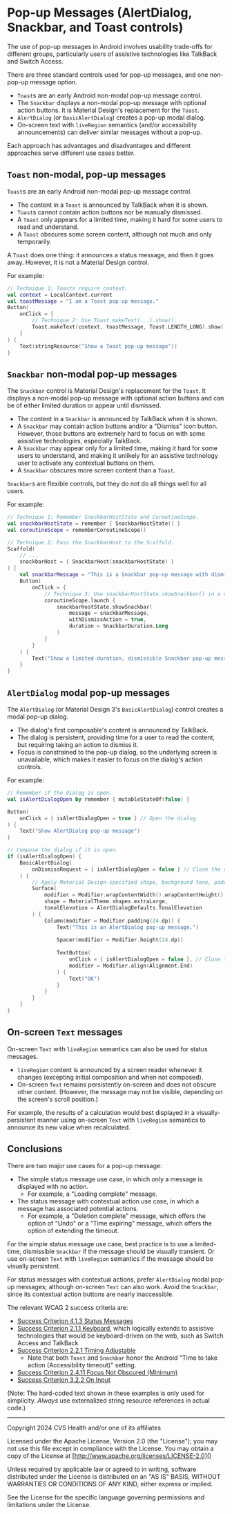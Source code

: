 # Pop-up Messages (AlertDialog, Snackbar, and Toast controls)

The use of pop-up messages in Android involves usability trade-offs for different groups, particularly users of assistive technologies like TalkBack and Switch Access.

There are three standard controls used for pop-up messages, and one non-pop-up message option. 

* `Toast`s are an early Android non-modal pop-up message control.
* The `Snackbar` displays a non-modal pop-up message with optional action buttons. It is Material Design's replacement for the `Toast`.
* `AlertDialog` (or `BasicAlertDialog`) creates a pop-up modal dialog.
* On-screen text with `liveRegion` semantics (and/or accessibility announcements) can deliver similar messages without a pop-up. 

Each approach has advantages and disadvantages and different approaches serve different use cases better.

## `Toast` non-modal, pop-up messages
`Toast`s are an early Android non-modal pop-up message control.

* The content in a `Toast` is announced by TalkBack when it is shown.
* `Toast`s cannot contain action buttons nor be manually dismissed.
* A `Toast` only appears for a limited time, making it hard for some users to read and understand.
* A `Toast` obscures some screen content, although not much and only temporarily.

A `Toast` does one thing: it announces a status message, and then it goes away. However, it is not a Material Design control.

For example:

```kotlin
// Technique 1: Toasts require context.
val context = LocalContext.current
val toastMessage = "I am a Toast pop-up message."
Button(
    onClick = {
        // Technique 2: Use Toast.makeText(...).show().
        Toast.makeText(context, toastMessage, Toast.LENGTH_LONG).show()
    }
) {
    Text(stringResource("Show a Toast pop-up message"))
}
```

## `Snackbar` non-modal pop-up messages
The `Snackbar` control is Material Design's replacement for the `Toast`. It displays a non-modal pop-up message with optional action buttons and can be of either limited duration or appear until dismissed.

* The content in a `Snackbar` is announced by TalkBack when it is shown.
* A `Snackbar` may contain action buttons and/or a "Dismiss" icon button. However, those buttons are extremely hard to focus on with some assistive technologies, especially TalkBack.
* A `Snackbar` may appear only for a limited time, making it hard for some users to understand, and making it unlikely for an assistive technology user to activate any contextual buttons on them.
* A `Snackbar` obscures more screen content than a `Toast`.

`Snackbar`s are flexible controls, but they do not do all things well for all users.

For example:

```kotlin
// Technique 1: Remember SnackbarHostState and CoroutineScope.
val snackbarHostState = remember { SnackbarHostState() }
val coroutineScope = rememberCoroutineScope()

// Technique 2: Pass the SnackbarHost to the Scaffold.
Scaffold(
    // ...
    snackbarHost = { SnackbarHost(snackbarHostState) }
) {
    val snackbarMessage = "This is a Snackbar pop-up message with dismiss button."
    Button(
        onClick = {
            // Technique 3: Use snackbarHostState.showSnackbar() in a coroutine scope.
            coroutineScope.launch {
                snackbarHostState.showSnackbar(
                    message = snackbarMessage,
                    withDismissAction = true,
                    duration = SnackbarDuration.Long
                )
            }
        }
    ) {
        Text("Show a limited-duration, dismissible Snackbar pop-up message.")
    }
}
```

## `AlertDialog` modal pop-up messages

The `AlertDialog` (or Material Design 3's `BasicAlertDialog`) control creates a modal pop-up dialog.

* The dialog's first composable's content is announced by TalkBack.
* The dialog is persistent, providing time for a user to read the content, but requiring taking an action to dismiss it.
* Focus is constrained to the pop-up dialog, so the underlying screen is unavailable, which makes it easier to focus on the dialog's action controls.

For example:

```kotlin
// Remember if the dialog is open.
val isAlertDialogOpen by remember { mutableStateOf(false) }

Button(
    onClick = { isAlertDialogOpen = true } // Open the dialog.
) {
    Text("Show AlertDialog pop-up message")
}

// Compose the dialog if it is open.
if (isAlertDialogOpen) {
    BasicAlertDialog(
        onDismissRequest = { isAlertDialogOpen = false } // Close the dialog if it is dismissed.
    ) {
        // Apply Material Design-specified shape, background tone, padding, and spacing.
        Surface(
            modifier = Modifier.wrapContentWidth().wrapContentHeight(),
            shape = MaterialTheme.shapes.extraLarge,
            tonalElevation = AlertDialogDefaults.TonalElevation
        ) {
            Column(modifier = Modifier.padding(24.dp)) {
                Text("This is an AlertDialog pop-up message.")
              
                Spacer(modifier = Modifier.height(24.dp))
              
                TextButton(
                    onClick = { isAlertDialogOpen = false }, // Close the dialog.
                    modifier = Modifier.align(Alignment.End)
                ) {
                    Text("OK")
                }
            }
        }
    }
}
```

## On-screen `Text` messages

On-screen `Text` with `liveRegion` semantics can also be used for status messages. 
* `liveRegion` content is announced by a screen reader whenever it changes (excepting initial composition and when not composed).
* On-screen `Text` remains persistently on-screen and does not obscure other content. (However, the message may not be visible, depending on the screen's scroll position.)

For example, the results of a calculation would best displayed in a visually-persistent manner using on-screen `Text` with `liveRegion` semantics to announce its new value when recalculated.  

## Conclusions

There are two major use cases for a pop-up message:

* The simple status message use case, in which only a message is displayed with no action. 
    * For example, a "Loading complete" message.
* The status message with contextual action use case, in which a message has associated potential actions.
    * For example, a "Deletion complete" message, which offers the option of "Undo" or a "Time expiring" message, which offers the option of extending the timeout.

For the simple status message use case, best practice is to use a limited-time, dismissible `Snackbar` if the message should be visually transient. Or use on-screen `Text` with `liveRegion` semantics if the message should be visually persistent.

For status messages with contextual actions, prefer `AlertDialog` modal pop-up messages; although on-screen `Text` can also work. Avoid the `Snackbar`, since its contextual action buttons are nearly inaccessible.

The relevant WCAG 2 success criteria are:

* [Success Criterion 4.1.3 Status Messages](https://www.w3.org/TR/WCAG22/#status-messages)
* [Success Criterion 2.1.1 Keyboard](https://www.w3.org/TR/WCAG22/#keyboard), which logically extends to assistive technologies that would be keyboard-driven on the web, such as Switch Access and TalkBack
* [Success Criterion 2.2.1 Timing Adjustable](https://www.w3.org/TR/WCAG22/#timing-adjustable)
    * Note that both `Toast` and `Snackbar` honor the Android "Time to take action (Accessibility timeout)" setting.
* [Success Criterion 2.4.11 Focus Not Obscured (Minimum)](https://www.w3.org/TR/WCAG22/#focus-not-obscured-minimum)
* [Success Criterion 3.2.2 On Input](https://www.w3.org/TR/WCAG22/#on-input)

(Note: The hard-coded text shown in these examples is only used for simplicity. _Always_ use externalized string resource references in actual code.)

----

Copyright 2024 CVS Health and/or one of its affiliates

Licensed under the Apache License, Version 2.0 (the "License");
you may not use this file except in compliance with the License.
You may obtain a copy of the License at
[http://www.apache.org/licenses/LICENSE-2.0]()

Unless required by applicable law or agreed to in writing, software
distributed under the License is distributed on an "AS IS" BASIS,
WITHOUT WARRANTIES OR CONDITIONS OF ANY KIND, either express or implied.

See the License for the specific language governing permissions and
limitations under the License.